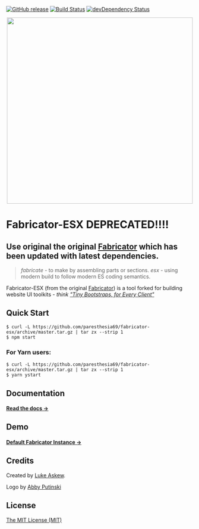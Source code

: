 [![GitHub release](https://img.shields.io/github/release/paresthesia69/fabricator-esx.svg)]()
[![Build Status](https://travis-ci.org/paresthesia69/fabricator-esx.svg)](https://travis-ci.org/paresthesia69/fabricator-esx) [![devDependency Status](https://david-dm.org/paresthesia69/fabricator-esx/dev-status.svg)](https://david-dm.org/paresthesia69/fabricator-esx#info=devDependencies) 

<p align="center">
  <img src="http://fbrctr.github.io/assets/toolkit/images/logo.svg" width="500">
</p>

# Fabricator-ESX DEPRECATED!!!!
## Use original the original [Fabricator](https://github.com/fbrctr/fabricator) which has been updated with latest dependencies.

> _fabricate_ - to make by assembling parts or sections.
> _esx_ - using modern build to follow modern ES coding semantics.

Fabricator-ESX (from the original [Fabricator](https://github.com/fbrctr/fabricator)) is a tool forked for building website UI toolkits - _think ["Tiny Bootstraps, for Every Client"](http://daverupert.com/2013/04/responsive-deliverables/#tiny-bootstraps-for-every-client)_

## Quick Start

```shell
$ curl -L https://github.com/paresthesia69/fabricator-esx/archive/master.tar.gz | tar zx --strip 1
$ npm start
```
### For Yarn users:
```shell
$ curl -L https://github.com/paresthesia69/fabricator-esx/archive/master.tar.gz | tar zx --strip 1
$ yarn ystart
```

## Documentation

#### [Read the docs →](http://fbrctr.github.io/docs)

## Demo

#### [Default Fabricator Instance →](http://fbrctr.github.io/demo)

## Credits

Created by [Luke Askew](http://twitter.com/lukeaskew).

Logo by [Abby Putinski](https://abbyputinski.com/)

## License

[The MIT License (MIT)](http://opensource.org/licenses/mit-license.php)

